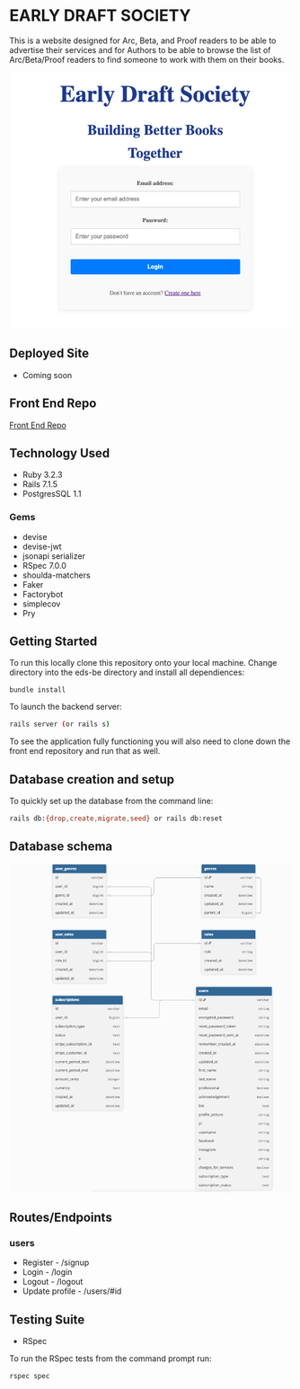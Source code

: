 # EARLY DRAFT SOCIETY

This is a website designed for Arc, Beta, and Proof readers to be able to advertise their services and for Authors to be able to browse the list of Arc/Beta/Proof readers to find someone to work with them on their books.

![homepage image](public/eds_login_page.png)

## Deployed Site
- Coming soon

## Front End Repo
[Front End Repo](https://github.com/MiTOBrien/eds)

## Technology Used
* Ruby 3.2.3
* Rails 7.1.5
* PostgresSQL 1.1

### Gems
* devise
* devise-jwt
* jsonapi serializer
* RSpec 7.0.0
* shoulda-matchers
* Faker
* Factorybot
* simplecov
* Pry

## Getting Started
To run this locally clone this repository onto your local machine. Change directory into the eds-be directory and install all dependiences:
```
bundle install
```

To launch the backend server:
```sh
rails server (or rails s)
```

To see the application fully functioning you will also need to clone down the front end repository and run that as well.

## Database creation and setup
To quickly set up the database from the command line:
```sh
rails db:{drop,create,migrate,seed} or rails db:reset
```
## Database schema
![homepage image](public/eds_db_schema.png)

## Routes/Endpoints
### users
- Register        - /signup
- Login           - /login
- Logout          - /logout
- Update profile  - /users/#id

## Testing Suite
* RSpec

To run the RSpec tests from the command prompt run:
```sh
rspec spec
```